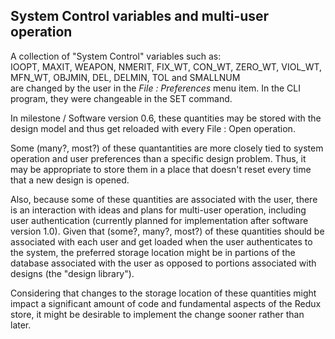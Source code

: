 ## System Control variables and multi-user operation

A collection of "System Control" variables such as:   
IOOPT, MAXIT, WEAPON, NMERIT, FIX_WT, CON_WT, ZERO_WT, VIOL_WT, MFN_WT, OBJMIN, DEL, DELMIN, TOL and SMALLNUM   
are changed by the user in the *File : Preferences* menu item.
In the CLI program, they were changeable in the SET command.

In milestone / Software version 0.6, these quantities may be stored with the design model and thus get reloaded with every File : Open operation.

Some (many?, most?) of these quantantities are more closely tied to system operation and user preferences than a specific design problem.
Thus, it may be appropriate to store them in a place that doesn't reset every time that a new design is opened.

Also, because some of these quantities are associated with the user, 
there is an interaction with ideas and plans for multi-user operation, including user authentication 
(currently planned for implementation after software version 1.0).
Given that (some?, many?, most?) of these quantities should be associated with each user and get loaded when the user authenticates to the system,
the preferred storage location might be in partions of the database associated with the user as opposed to portions associated with designs (the "design library").

Considering that changes to the storage location of these quantities might impact a significant amount of code and fundamental aspects of the Redux store,
it might be desirable to implement the change sooner rather than later.
